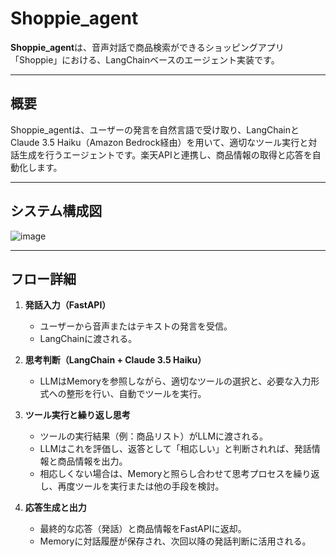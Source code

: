 # Shoppie\_agent

**Shoppie\_agent**は、音声対話で商品検索ができるショッピングアプリ「Shoppie」における、LangChainベースのエージェント実装です。

---

## 概要

Shoppie\_agentは、ユーザーの発言を自然言語で受け取り、LangChainとClaude 3.5 Haiku（Amazon Bedrock経由）を用いて、適切なツール実行と対話生成を行うエージェントです。楽天APIと連携し、商品情報の取得と応答を自動化します。

---

## システム構成図

![image](https://github.com/user-attachments/assets/d08af728-0de7-4b80-9490-2f4bb5dcee81)


---

## フロー詳細

1. **発話入力（FastAPI）**

   * ユーザーから音声またはテキストの発言を受信。
   * LangChainに渡される。

2. **思考判断（LangChain + Claude 3.5 Haiku）**

   * LLMはMemoryを参照しながら、適切なツールの選択と、必要な入力形式への整形を行い、自動でツールを実行。

3. **ツール実行と繰り返し思考**

   * ツールの実行結果（例：商品リスト）がLLMに渡される。
   * LLMはこれを評価し、返答として「相応しい」と判断されれば、発話情報と商品情報を出力。
   * 相応しくない場合は、Memoryと照らし合わせて思考プロセスを繰り返し、再度ツールを実行または他の手段を検討。

4. **応答生成と出力**

   * 最終的な応答（発話）と商品情報をFastAPIに返却。
   * Memoryに対話履歴が保存され、次回以降の発話判断に活用される。
